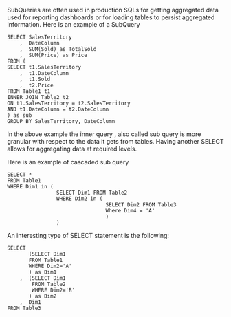 SubQueries are often used in production SQLs for getting aggregated data used for reporting dashboards or for loading tables to persist aggregated information. Here is an example of a SubQuery

```
SELECT SalesTerritory
    ,  DateColumn
    ,  SUM(Sold) as TotalSold
    ,  SUM(Price) as Price 
FROM (
SELECT t1.SalesTerritory
    ,  t1.DateColumn
    ,  t1.Sold 
    ,  t2.Price
FROM Table1 t1 
INNER JOIN Table2 t2 
ON t1.SalesTerritory = t2.SalesTerritory
AND t1.DateColumn = t2.DateColumn
) as sub 
GROUP BY SalesTerritory, DateColumn
``` 

In the above example the inner query , also called sub query is more granular with respect to the data it gets from tables. Having another SELECT allows for aggregating data at required levels.

Here is an example of cascaded sub query 

```
SELECT * 
FROM Table1 
WHERE Dim1 in ( 
                SELECT Dim1 FROM Table2 
                WHERE Dim2 in ( 
                                SELECT Dim2 FROM Table3 
                                Where Dim4 = 'A' 
                                )
                )
```

An interesting type of SELECT statement is the following:

```
SELECT 
       (SELECT Dim1
       FROM Table1
       WHERE Dim2='A'
       ) as Dim1 
    ,  (SELECT Dim1 
        FROM Table2
        WHERE Dim2='B'
       ) as Dim2 
    ,  Dim1 
FROM Table3    
```

